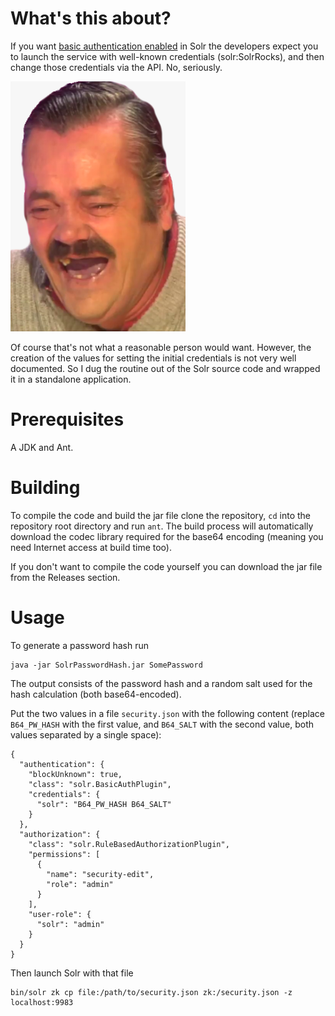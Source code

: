 What's this about?
==================
If you want [basic authentication enabled][1] in Solr the developers expect you
to launch the service with well-known credentials (solr:SolrRocks), and then
change those credentials via the API. No, seriously.

![HAHAHAHAHAHAHAHAHAHAHAHAHAHAHAHAHAHAHA!][2]

Of course that's not what a reasonable person would want. However, the creation
of the values for setting the initial credentials is not very well documented.
So I dug the routine out of the Solr source code and wrapped it in a standalone
application.

Prerequisites
=============
A JDK and Ant.

Building
========
To compile the code and build the jar file clone the repository, `cd` into the
repository root directory and run `ant`. The build process will automatically
download the codec library required for the base64 encoding (meaning you need
Internet access at build time too).

If you don't want to compile the code yourself you can download the jar file
from the Releases section.

Usage
=====
To generate a password hash run

    java -jar SolrPasswordHash.jar SomePassword

The output consists of the password hash and a random salt used for the hash
calculation (both base64-encoded).

Put the two values in a file `security.json` with the following content (replace
`B64_PW_HASH` with the first value, and `B64_SALT` with the second value, both
values separated by a single space):

    {
      "authentication": {
        "blockUnknown": true,
        "class": "solr.BasicAuthPlugin",
        "credentials": {
          "solr": "B64_PW_HASH B64_SALT"
        }
      },
      "authorization": {
        "class": "solr.RuleBasedAuthorizationPlugin",
        "permissions": [
          {
            "name": "security-edit",
            "role": "admin"
          }
        ],
        "user-role": {
          "solr": "admin"
        }
      }
    }

Then launch Solr with that file

    bin/solr zk cp file:/path/to/security.json zk:/security.json -z localhost:9983

[1]: https://lucene.apache.org/solr/guide/basic-authentication-plugin.html
[2]: /img/el-risitas.png

